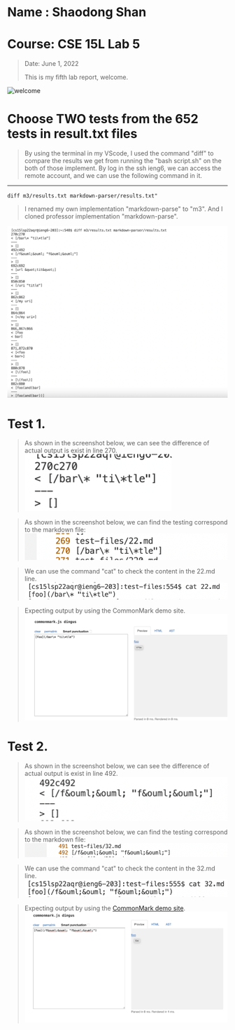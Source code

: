 # Name : Shaodong Shan
# Course: CSE 15L Lab 5
>Date: June 1, 2022
>
>This is my fifth lab report, welcome.
>
![welcome](https://user-images.githubusercontent.com/103075501/162642398-9902f982-4aa5-4e33-816d-d0eba4ceace9.jpeg)
>
# Choose TWO tests from the 652 tests in result.txt files
> By using the terminal in my VScode, I used the command "diff" to compare the results we get from running the "bash script.sh" on the both of those implement.
> By log in the ssh ieng6, we can access the remote account, and we can use the following command in it.

___
```
diff m3/results.txt markdown-parser/results.txt"
```

> I renamed my own implementation "markdown-parse" to "m3".
> And I cloned professor implementation "markdown-parse".

![result](resulttxt.png)


# Test 1.

> As shown in the screenshot below, we can see the difference of actual output is exist in line 270.
![test1](test1.png)

> As shown in the screenshot below, we can find the testing correspond to the markdown file: 
![code1](test1code.png)

> We can use the command "cat" to check the content in the 22.md line.
![cat1](cat1.png)

> Expecting output by using the CommonMark demo site.
![output1](test1output.png)

# Test 2.

> As shown in the screenshot below, we can see the difference of actual output is exist in line 492.
![test2](test2.png)

> As shown in the screenshot below, we can find the testing correspond to the markdown file: 
![code2](test2code.png)

> We can use the command "cat" to check the content in the 32.md line.
![cat2](cat2.png)

> Expecting output by using the [CommonMark demo site](https://spec.commonmark.org/dingus/).
![output2](test2output.png)

